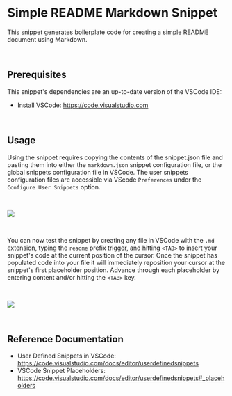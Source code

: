 # Simple README Markdown Snippet

This snippet generates boilerplate code for creating a simple README document using Markdown.

<br/>

## Prerequisites

This snippet's dependencies are an up-to-date version of the VSCode IDE:
* Install VSCode: https://code.visualstudio.com

<br/>

## Usage

Using the snippet requires copying the contents of the snippet.json file and pasting them into either the `markdown.json` snippet configuration file, or the global snippets configuration file in VSCode. The user snippets configuration files are accessible via VScode `Preferences` under the `Configure User Snippets` option.

<br/>

![](./media/markdown-readme-snippet1.gif)

<br/>

You can now test the snippet by creating any file in VSCode with the `.md` extension, typing the `readme` prefix trigger, and hitting `<TAB>` to insert your snippet's code at the current position of the cursor. Once the snippet has populated code into your file it will immediately reposition your cursor at the snippet's first placeholder position. Advance through each placeholder by entering content and/or hitting the `<TAB>` key.

<br/>

![](./media/markdown-readme-snippet2.gif)

<br/>

## Reference Documentation
* User Defined Snippets in VSCode: https://code.visualstudio.com/docs/editor/userdefinedsnippets
* VSCode Snippet Placeholders: https://code.visualstudio.com/docs/editor/userdefinedsnippets#_placeholders